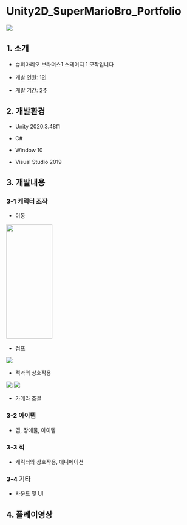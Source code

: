 # Unity2D_SuperMarioBro_Portfolio
<img src="https://github.com/user-attachments/assets/0ba0b8cf-76ed-4881-a925-978ad3556eea"/>

## 1. 소개

+ 슈퍼마리오 브라더스1 스테이지 1 모작입니다

+ 개발 인원: 1인

+ 개발 기간: 2주

## 2. 개발환경
+ Unity 2020.3.48f1
  
+ C#
  
+ Window 10
  
+ Visual Studio 2019
  
## 3. 개발내용
### 3-1 캐릭터 조작
+ 이동
<img src="https://github.com/user-attachments/assets/5d7a5adf-922a-429d-849b-84729719d879" width="49%" height="300">


+ 점프
<img src="https://github.com/user-attachments/assets/45011358-cc8f-43c3-8643-7474288a71b0">

+ 적과의 상호작용
<img src="https://github.com/user-attachments/assets/c7649d85-aa31-4406-8fad-180035bd9386">
<img src="https://github.com/user-attachments/assets/6310daa3-d7e6-460b-95fe-52899f49c2fc">

+ 카메라 조절
### 3-2 아이템
+ 맵, 장애물, 아이템
### 3-3 적
+ 캐릭터와 상호작용, 애니메이션
### 3-4 기타
+ 사운드 및 UI
  
## 4. 플레이영상

